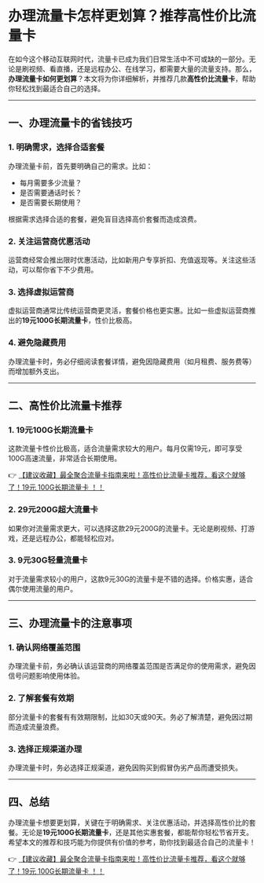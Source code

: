# 办理流量卡怎样更划算？推荐高性价比流量卡

在如今这个移动互联网时代，流量卡已成为我们日常生活中不可或缺的一部分。无论是刷视频、看直播，还是远程办公、在线学习，都需要大量的流量支持。那么，**办理流量卡如何更划算**？本文将为你详细解析，并推荐几款**高性价比流量卡**，帮助你轻松找到最适合自己的选择。

---

## 一、办理流量卡的省钱技巧

### 1. 明确需求，选择合适套餐
办理流量卡前，首先要明确自己的需求。比如：
- 每月需要多少流量？
- 是否需要通话时长？
- 是否需要长期使用？

根据需求选择合适的套餐，避免盲目选择高价套餐而造成浪费。

### 2. 关注运营商优惠活动
运营商经常会推出限时优惠活动，比如新用户专享折扣、充值返现等。关注这些活动，可以帮你省下不少费用。

### 3. 选择虚拟运营商
虚拟运营商通常比传统运营商更灵活，套餐价格也更实惠。比如一些虚拟运营商推出的**19元100G长期流量卡**，性价比极高。

### 4. 避免隐藏费用
办理流量卡时，务必仔细阅读套餐详情，避免因隐藏费用（如月租费、服务费等）而增加额外支出。

---

## 二、高性价比流量卡推荐

### 1. 19元100G长期流量卡
这款流量卡性价比极高，适合流量需求较大的用户。每月仅需19元，即可享受100G高速流量，非常适合长期使用。

👉 [【建议收藏】最全聚合流量卡指南来啦！高性价比流量卡推荐，看这个就够了！19元 100G长期流量卡 ！！](https://bit.ly/Liuliangka)

### 2. 29元200G超大流量卡
如果你对流量需求更大，可以选择这款29元200G的流量卡。无论是刷视频、打游戏，还是远程办公，都能轻松应对。

### 3. 9元30G轻量流量卡
对于流量需求较小的用户，这款9元30G的流量卡是不错的选择。价格实惠，适合偶尔使用流量的用户。

---

## 三、办理流量卡的注意事项

### 1. 确认网络覆盖范围
办理流量卡前，务必确认该运营商的网络覆盖范围是否满足你的使用需求，避免因信号问题影响使用体验。

### 2. 了解套餐有效期
部分流量卡的套餐有有效期限制，比如30天或90天。务必了解清楚，避免因过期而造成流量浪费。

### 3. 选择正规渠道办理
办理流量卡时，务必选择正规渠道，避免因购买到假冒伪劣产品而遭受损失。

---

## 四、总结

办理流量卡想要更划算，关键在于明确需求、关注优惠活动，并选择高性价比的套餐。无论是**19元100G长期流量卡**，还是其他实惠套餐，都能帮你轻松节省开支。希望本文的推荐和技巧能为你提供有价值的参考，助你找到最适合自己的流量卡！

👉 [【建议收藏】最全聚合流量卡指南来啦！高性价比流量卡推荐，看这个就够了！19元 100G长期流量卡 ！！](https://bit.ly/Liuliangka)